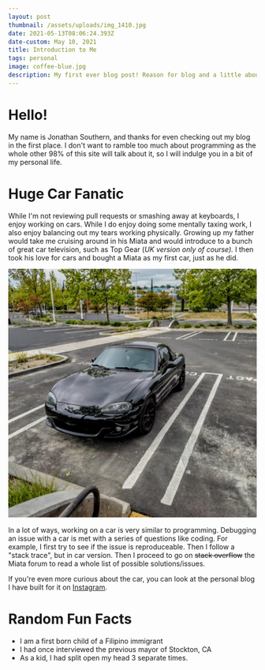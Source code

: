 ```yaml
---
layout: post
thumbnail: /assets/uploads/img_1410.jpg
date: 2021-05-13T08:06:24.393Z
date-custom: May 10, 2021
title: Introduction to Me
tags: personal
image: coffee-blue.jpg
description: My first ever blog post! Reason for blog and a little about me
---
```

# **Hello!**

My name is Jonathan Southern, and thanks for even checking out my blog in the first place. I don't want to ramble too much about programming as the whole other 98% of this site will talk about it, so I will indulge you in a bit of my personal life.

# Huge Car Fanatic

While I'm not reviewing pull requests or smashing away at  keyboards, I enjoy working on cars. While I do enjoy doing some mentally taxing work, I also enjoy balancing out my tears working physically. Growing up my father would take me cruising around in his Miata and would introduce to a bunch of great car television, such as Top Gear (*UK version only of course).* I then took his love for cars and bought a Miata as my first car, just as he did. 

![](/assets/uploads/img_20210425_102234.jpg "1999 Miata (with NB2 Facelift)")

In a lot of ways, working on a car is very similar to programming. Debugging an issue with a car is met with a series of questions like coding. For example, I first try to see if the issue is reproduceable. Then I follow a "stack trace", but in car version. Then I proceed to go on ~~stack overflow~~ the Miata forum to read a whole list of possible solutions/issues.

If you're even more curious about the car, you can look at the personal blog I have built for it on [Instagram](https://www.instagram.com/brilliantblackmiata/?hl=en).

# Random Fun Facts

* I am a first born child of a Filipino immigrant 
* I had once interviewed the previous mayor of Stockton, CA
* As a kid, I had split open my head 3 separate times.